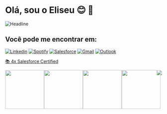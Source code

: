 # Olá, sou o Eliseu :blush: :wave:
 <img src="https://readme-typing-svg.herokuapp.com?font=Fira+Code&pause=1000&color=33E6F7&center=true&width=435&height=55&lines=Desenvolvedor+Salesforce+%E2%98%81%EF%B8%8F;4x+Certificações+Salesforce+%F0%9F%93%9A" alt="Headline" />


<h2>Você pode me encontrar em:</h2>

  [![Linkedin](https://img.shields.io/badge/-LinkedIn-blue?style=plastic&logo=Linkedin&logoColor=white&link=https:https://www.linkedin.com/in/eliseu-pereira-gili/)](https://www.linkedin.com/in/eliseu-pereira-gili/)
  [![Spotify](https://img.shields.io/badge/Spotify-1ED760?&style=plastic&logo=spotify&logoColor=white
  )](https://open.spotify.com/user/192o02esmgzfwnz4qohv01d4q?si=324a0706588a402e)
  [![Salesforce](https://img.shields.io/badge/Salesforce-00A1E0?style=plastic&logo=Salesforce&logoColor=white)](https://trailblazer.me/id/eliseugili)
  [![Gmail](https://img.shields.io/badge/-Gmail-c14438?style=plastic&logo=Gmail&logoColor=white&link=mailto:gili.eliseup@gmail.com)](mailto:gili.eliseup@gmail.com)
 [![Outlook](https://img.shields.io/badge/Microsoft_Outlook-0078D4?style=plastic&logo=microsoft-outlook&logoColor=white)](mailto:e.gili@outlook.com)

<p align="left">
  
 <a href="https://trailhead.salesforce.com/pt-BR/credentials/certification-detail-print/?searchString=H+HrX1yZaYgsebe2PyrD/ma7aDJrjQ4DrCVKIK6hD8Sx4RXPKAnAaph9iHWa3ER0" target="_blank"> 📚 4x Salesforce Certified </a>

 </p>
 
  
 <a href="https://github.com/egili/egili">
   <img align="right" src="https://github-readme-stats.vercel.app/api/top-langs/?username=egili&langs_count=15&layout=compact&theme=dracula" />
 </a>

<div style="display:flex; flex-direction:row">
  <img width="125" height="125" src="https://drm.my.salesforce.com/servlet/servlet.ImageServer?id=015Rf00000MA9LY&oid=00DF0000000gZsu&lastMod=1746780949000"/>
  <img width="125" height="125" src="https://drm.my.salesforce.com/servlet/servlet.ImageServer?id=015Rf00000MAEmf&oid=00DF0000000gZsu&lastMod=1746780791000"/>
  <img width="125" height="125" src="https://drm.my.salesforce.com/servlet/servlet.ImageServer?id=015Rf00000MAGlB&oid=00DF0000000gZsu&lastMod=17467806380000"/>
  <img width="125" height="125" src="https://drm.my.salesforce.com/servlet/servlet.ImageServer?id=015Rf00000MA6fO&oid=00DF0000000gZsu&lastMod=1746782543000"/>
</div>


